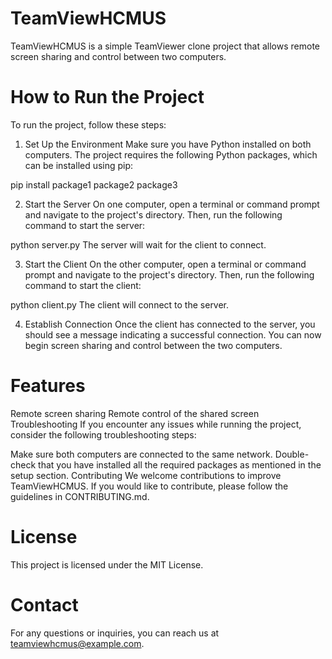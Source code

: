 # TeamViewHCMUS
TeamViewHCMUS is a simple TeamViewer clone project that allows remote screen sharing and control between two computers.

# How to Run the Project
To run the project, follow these steps:

1. Set Up the Environment
Make sure you have Python installed on both computers. The project requires the following Python packages, which can be installed using pip:

pip install package1 package2 package3

2. Start the Server
On one computer, open a terminal or command prompt and navigate to the project's directory. Then, run the following command to start the server:

python server.py
The server will wait for the client to connect.

3. Start the Client
On the other computer, open a terminal or command prompt and navigate to the project's directory. Then, run the following command to start the client:

python client.py
The client will connect to the server.

4. Establish Connection
Once the client has connected to the server, you should see a message indicating a successful connection. You can now begin screen sharing and control between the two computers.

# Features
Remote screen sharing
Remote control of the shared screen
Troubleshooting
If you encounter any issues while running the project, consider the following troubleshooting steps:

Make sure both computers are connected to the same network.
Double-check that you have installed all the required packages as mentioned in the setup section.
Contributing
We welcome contributions to improve TeamViewHCMUS. If you would like to contribute, please follow the guidelines in CONTRIBUTING.md.

# License
This project is licensed under the MIT License.

# Contact
For any questions or inquiries, you can reach us at teamviewhcmus@example.com.
